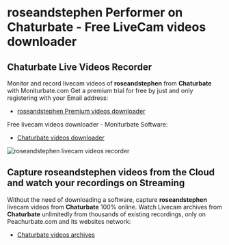 # roseandstephen Performer on Chaturbate - Free LiveCam videos downloader

## Chaturbate Live Videos Recorder

Monitor and record livecam videos of **roseandstephen** from **Chaturbate** with Moniturbate.com
Get a premium trial for free by just and only registering with your Email address:
* [roseandstephen Premium videos downloader](https://moniturbate.com/request-demo-licence-key.html)

Free livecam videos downloader - Moniturbate Software:
* [Chaturbate videos downloader](https://moniturbate.com/moniturbate-download-software.html)

![roseandstephen livecam videos recorder](https://peachurnet.com/templates/moniturbate-software.png)


## Capture roseandstephen videos from the Cloud and watch your recordings on Streaming

Without the need of downloading a software, capture **roseandstephen** livecam videos from **Chaturbate** 100% online.
Watch Livecam archives from **Chaturbate** unlimitedly from thousands of existing recordings, only on Peachurbate.com and its websites network:
* [Chaturbate videos archives](https://peachurnet.com/)